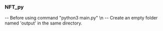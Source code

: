 ### NFT_py

-- Before using command "python3 main.py"
\n
-- Create an empty folder named 'output' in the same directory.
